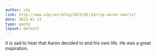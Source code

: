 ```yaml
---
author: x2q
link: http://www.x2q.net/blog/2013/01/14/rip-aaron-swartz/
date: 2013-01-13
type: quote
layout: default
---
```

It is sad to hear that Aaron decided to end his own life. He was a great inspiration.
